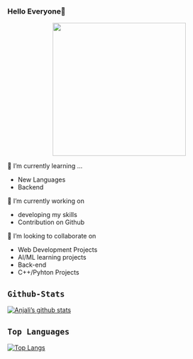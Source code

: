 ### Hello Everyone👋

<div id="header" align="center">
  <img src="https://media.giphy.com/media/unxCGmTuBvwo2djRLA/giphy.gif" width="300"/>
</div>

🌱 I’m currently learning ...
- New Languages
- Backend

🔭 I’m currently working on 

- developing my skills
- Contribution on Github

👯 I’m looking to collaborate on 
- Web Development Projects
- AI/ML learning projects
- Back-end
- C++/Pyhton Projects 


## `Github-Stats`

[![Anjali’s github stats](https://github-readme-stats.vercel.app/api?username=anjalipathak03)](https://github.com/anjalipathak03)


## `Top Languages`
[![Top Langs](https://github-readme-stats.vercel.app/api/top-langs/?username=anjalipathak03)](https://github.com/anjalipathak03/github-readme-stats)

<!--
**03anjali/03anjali** is a ✨ _special_ ✨ repository because its `README.md` (this file) appears on your GitHub profile.

Here are some ideas to get you started:

- 🔭 I’m currently working on ... .

- 🌱 I’m currently learning ...
- 👯 I’m looking to collaborate on ...
- 🤔 I’m looking for help with ...
- 💬 Ask me about ...
- 📫 How to reach me: ...

- 😄 Pronouns: ...
- ⚡ Fun fact: ...
-->
